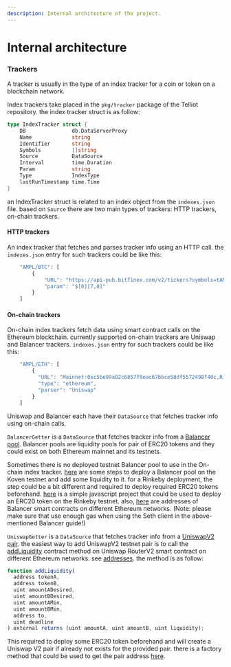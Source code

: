 ```yaml
---
description: Internal architecture of the project.
---
```


# Internal architecture

### Trackers

A tracker is usually in the type of an index tracker for a coin or token on a blockchain network.

Index trackers take placed in the `pkg/tracker` package of the Telliot repository. the index tracker struct is as follow:

```go
type IndexTracker struct {
	DB               db.DataServerProxy
	Name             string
	Identifier       string
	Symbols          []string
	Source           DataSource
	Interval         time.Duration
	Param            string
	Type             IndexType
	lastRunTimestamp time.Time
}
```

an IndexTracker struct is related to an index object from the `indexes.json` file. based on `Source` there are two main types of trackers: HTTP trackers, on-chain trackers.

#### HTTP trackers

An index tracker that fetches and parses tracker info using an HTTP call. the `indexes.json` entry for such trackers could be like this:

```javascript
    "AMPL/BTC": [
        {
            "URL": "https://api-pub.bitfinex.com/v2/tickers?symbols=tAMPBTC",
            "param": "$[0][7,8]"
        }
    ]
```

#### On-chain trackers

On-chain index trackers fetch data using smart contract calls on the Ethereum blockchain. currently supported on-chain trackers are Uniswap and Balancer trackers. `indexes.json` entry for such trackers could be like this:

```javascript
    "AMPL/ETH": [
        {
          "URL": "Mainnet:0xc5be99a02c6857f9eac67bbce58df5572498f40c,Rinkeby:0x7e62a502232f1feB77Adf8b8ca023cc9fB133418",
          "type": "ethereum",
          "parser": "Uniswap"
        }
    ]
```



Uniswap and Balancer each have their `DataSource` that fetches tracker info using on-chain calls.

`BalancerGetter` is a `DataSource` that fetches tracker info from a [Balancer pool](https://docs.balancer.finance/getting-started/faq#balancer-pools). Balancer pools are liquidity pools for pair of ERC20 tokens and they could exist on both Ethereum mainnet and its testnets.

Sometimes there is no deployed testnet Balancer pool to use in the On-chain index tracker. [here](https://docs.balancer.finance/guides/testing-on-kovan) are some steps to deploy a Balancer pool on the Koven testnet and add some liquidity to it. for a Rinkeby deployment, the step could be a bit different and required to deploy required ERC20 tokens beforehand. [here](https://github.com/hhio618/simple-erc20-example) is a simple javascript project that could be used to deploy an ERC20 token on the Rinkeby testnet. also, [here](https://docs.balancer.finance/smart-contracts/addresses) are addresses of Balancer smart contracts on different Ethereum networks. \(Note: please make sure that use enough gas when using the Seth client in the above-mentioned Balancer guide!\)

`UniswapGetter` is a `DataSource` that fetches tracker info from a [UniswapV2 pair](https://uniswap.org/docs/v2/smart-contracts/pair/). the easiest way to add UniswapV2 testnet pair is to call the [addLiquidity](https://uniswap.org/docs/v2/smart-contracts/router02/#addliquidity) contract method on Uniswap RouterV2 smart contract on different Ethereum networks. see [addresses](https://uniswap.org/docs/v2/smart-contracts/router02/#addresshttps://uniswap.org/docs/v2/smart-contracts/router02/#address). the method is as follow:

```javascript
function addLiquidity(
  address tokenA,
  address tokenB,
  uint amountADesired,
  uint amountBDesired,
  uint amountAMin,
  uint amountBMin,
  address to,
  uint deadline
) external returns (uint amountA, uint amountB, uint liquidity);

```

This required to deploy some ERC20 token beforehand and will create a Uniswap V2 pair if already not exists for the provided pair. there is a factory method that could be used to get the pair address [here](https://uniswap.org/docs/v2/smart-contracts/factory/#getpair).
